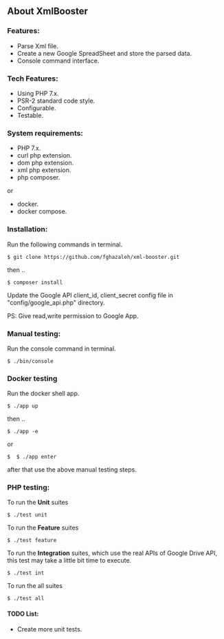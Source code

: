 ## About XmlBooster



### Features:
- Parse Xml file.
- Create a new Google SpreadSheet and store the parsed data.
- Console command interface.

### Tech Features:
- Using PHP 7.x.
- PSR-2 standard code style.
- Configurable.
- Testable.

### System requirements:
- PHP 7.x.
- curl php extension.
- dom php extension.
- xml php extension.
- php composer.

or 

- docker.
- docker compose.

### Installation:

Run the following commands in terminal.

~~~
$ git clone https://github.com/fghazaleh/xml-booster.git
~~~
then ..
~~~
$ composer install
~~~
Update the Google API client_id, client_secret config file in "config/google_api.php" directory.

PS: Give read,write permission to Google App.

### Manual testing:

Run the console command in terminal. 
~~~
$ ./bin/console
~~~

### Docker testing

Run the docker shell app.
~~~
$ ./app up
~~~

then ..
~~~
$ ./app -e
~~~

or 
~~~
$  $ ./app enter
~~~

after that use the above manual testing steps. 


### PHP testing:

To run the **Unit** suites
~~~
$ ./test unit
~~~

To run the **Feature** suites
~~~
$ ./test feature
~~~

To run the **Integration** suites, which use the real APIs of Google Drive API,
 this test may take a little bit time to execute.
~~~
$ ./test int
~~~

To run the all suites
~~~
$ ./test all
~~~

#### TODO List:
- Create more unit tests.
